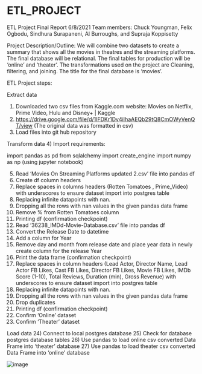 # ETL_PROJECT

ETL Project Final Report
6/8/2021
Team members:
Chuck Youngman, Felix Ogbodu, Sindhura Surapaneni, Al Burroughs, and Supraja Koppisetty

Project Description/Outline:
We will combine two datasets to create a summary that shows all the movies in theatres and the streaming platforms. The final database will be relational. The final tables for production will be ‘online’ and ‘theater’.  The transformations used on the project are Cleaning, filtering, and joining. The title for the final database is ‘movies’.

ETL Project steps:

Extract data
1)	Downloaded two csv files from Kaggle.com website:
Movies on Netflix, Prime Video, Hulu and Disney+ | Kaggle
2)	https://drive.google.com/file/d/1IFDKr1Dv4iIhaAEQb29tQ8CmOWyVenQT/view
(The original data was formatted in csv)
3)	Load files into git hub repository

Transform data
4)	Import requirements:

import pandas as pd
from sqlalchemy import create_engine
import numpy as np
(using jupyter notebook)

5)	Read ‘Movies On Streaming Platforms updated 2.csv’ file into pandas df
6)	Create df column headers
7)	Replace spaces in columns headers (Rotten Tomatoes , Prime_Video) with underscores to ensure dataset import into postgres table
8)	Replacing infinite datapoints with nan. 
9)	Dropping all the rows with nan values in the given pandas data frame
10)	Remove % from Rotten Tomatoes column
11)	Printing df (confirmation checkpoint)
12)	Read ‘36238_IMDd-Movie-Database.csv’ file into pandas df
13)	Convert the Release Date to datetime
14)	Add a column for Year
15)	Remove day and month from release date and place year data in newly create column for the release Year 
16)	Print the data frame (confirmation checkpoint)
17)	Replace spaces in column headers (Lead Actor, Director Name, Lead Actor FB Likes, Cast FB Likes, Director FB Likes, Movie FB Likes, IMDb Score (1-10), Total Reviews, Duration (min), Gross Revenue) with underscores to ensure dataset import into postgres table
18)	Replacing infinite datapoints with nan. 
19)	Dropping all the rows with nan values in the given pandas data frame
20)	Drop duplicates
21)	Printing df (confirmation checkpoint)
22)	Confirm ‘Online’ dataset
23)	Confirm ‘Theater’ dataset

Load data
24)	Connect to local postgres database
25)	Check for database postgres database tables
26)	Use pandas to load online csv converted Data Frame into ‘theater’ database
27)	Use pandas to load theater csv converted Data Frame into ‘online’ database


![image](https://user-images.githubusercontent.com/79554783/121273698-d0e12e00-c896-11eb-93a5-1bd900cd1717.png)
